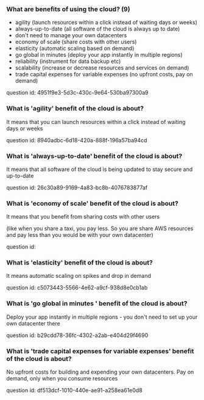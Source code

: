 ### What are benefits of using the cloud? (9)

- agility (launch resources within a click instead of waiting days or weeks)
- always-up-to-date (all software of the cloud is always up to date)
- don't need to manage your own datacenters
- economy of scale (share costs with other users)
- elasticity (automatic scaling based on demand)
- go global in minutes (deploy your app instantly in multiple regions)
- reliability (instrument for data backup etc)
- scalability (increase or decrease resources and services on demand)
- trade capital expenses for variable expenses (no upfront costs, pay on demand)

question id: 4951f9e3-5d3c-430c-9e64-530ba97300a9


### What is 'agility' benefit of the cloud is about?

It means that you can launch resources within a click instead of waiting days or weeks

question id: 8940adbc-6d18-420a-888f-196a57ba94cd


### What is 'always-up-to-date' benefit of the cloud is about?

It means that all software of the cloud is being updated to stay secure and up-to-date

question id: 26c30a89-9169-4a83-bc8b-4076783877af


### What is 'economy of scale' benefit of the cloud is about?

It means that you benefit from sharing costs with other users

(like when you share a taxi, you pay less. So you are share AWS resources and pay less than you would be with your own datacenter)

question id: 


### What is 'elasticity' benefit of the cloud is about?

It means automatic scaling on spikes and drop in demand

question id: c5073443-5566-4e62-a9cf-938d8e0cb1ab


### What is 'go global in minutes ' benefit of the cloud is about?

Deploy your app instantly in multiple regions - you don't need to set up your own datacenter there

question id: b29cdd78-36fc-4302-a2ab-e404d29f4690


### What is 'trade capital expenses for variable expenses' benefit of the cloud is about?

No upfront costs for building and expending your own datacenters.
Pay on demand, only when you consume resources 

question id: df513dcf-1010-440e-ae91-a258ea61e0d8
 

